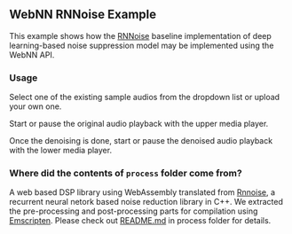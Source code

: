 ## WebNN RNNoise Example
This example shows how the [RNNoise](https://github.com/xiph/rnnoise) baseline implementation of deep learning-based noise suppression model may be implemented using the WebNN API.

### Usage
Select one of the existing sample audios from the dropdown list or upload your own one.

Start or pause the original audio playback with the upper media player.

Once the denoising is done, start or pause the denoised audio playback with the lower media player.

### Where did the contents of `process` folder come from?
A web based DSP library using WebAssembly translated from [Rnnoise](https://github.com/xiph/rnnoise), a recurrent neural netork based noise reduction library in C++. We extracted the pre-processing and post-processing parts for compilation using [Emscripten](https://emscripten.org/). Please check out [README.md](process/README.md) in process folder for details.